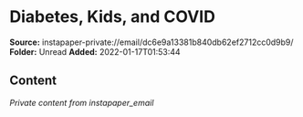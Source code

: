 # Diabetes, Kids, and COVID

**Source:** instapaper-private://email/dc6e9a13381b840db62ef2712cc0d9b9/
**Folder:** Unread
**Added:** 2022-01-17T01:53:44




## Content
*Private content from instapaper_email*
